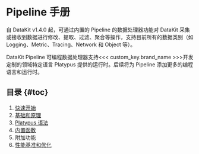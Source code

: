 # Pipeline 手册

自 DataKit v1.4.0 起，可通过内置的 Pipeline 的数据处理器功能对 DataKit 采集或接收到数据进行修改、提取、过滤、聚合等操作，支持目前所有的数据类别（如 Logging、Metric、Tracing、Network 和 Object 等）。

DataKit Pipeline 可编程数据处理器支持<<< custom_key.brand_name >>>开发定制的领域特定语言 Platypus 提供的运行时。后续将为 Pipeline 添加更多的编程语言和运行时。


## 目录 {#toc}

1. [快速开始](pipeline-quick-start.md)
2. [基础和原理](pipeline-architecture.md)
3. [Platypus 语法](pipeline-platypus-grammar.md)
4. [内置函数](pipeline-built-in-function.md)
5. 附加功能
6. [性能基准和优化](pipeline-benchmark.md)
